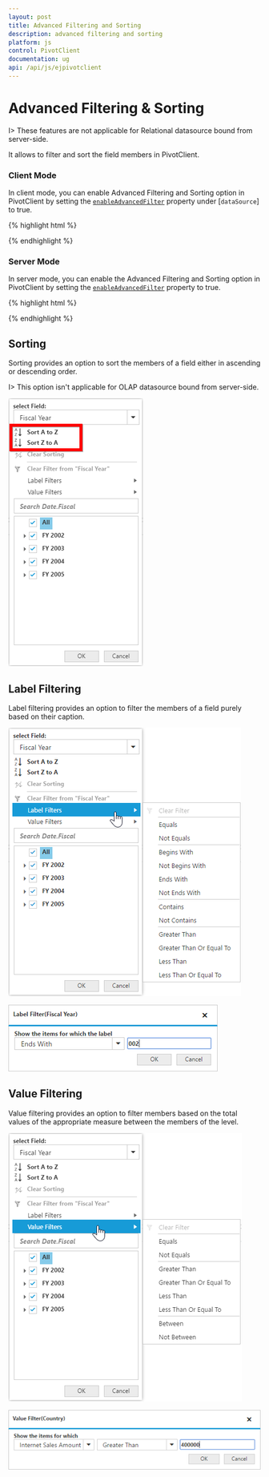 ```yaml
---
layout: post
title: Advanced Filtering and Sorting
description: advanced filtering and sorting
platform: js
control: PivotClient
documentation: ug
api: /api/js/ejpivotclient
---
```


# Advanced Filtering & Sorting

I> These features are not applicable for Relational datasource bound from server-side. 

It allows to filter and sort the field members in PivotClient.

### Client Mode

In client mode, you can enable Advanced Filtering and Sorting option in PivotClient by setting the [`enableAdvancedFilter`](/api/js/ejpivotclient#members:enableAdvancedFilter) property under [`dataSource`] to true.

{% highlight html %}

<div id="PivotClient1"></div>
<script>
    $("#PivotClient1").ejPivotClient({
        dataSource: {
            //...
            enableAdvancedFilter: true
        }
    });
</script>

{% endhighlight %}

### Server Mode

In server mode, you can enable the Advanced Filtering and Sorting option in PivotClient by setting the [`enableAdvancedFilter`](/api/js/ejpivotclient#members:enableAdvancedFilter) property to true.

{% highlight html %}

<div id="PivotClient1"></div>
<script>
    $("#PivotClient1").ejPivotClient({
        //...
        enableAdvancedFilter: true
    });
</script>

{% endhighlight %}

## Sorting

Sorting provides an option to sort the members of a field either in ascending or descending order. 

I> This option isn't applicable for OLAP datasource bound from server-side. 

![](AdvanceFiltering_images/sorting.png)

## Label Filtering

Label filtering provides an option to filter the members of a field purely based on their caption. 

![](AdvanceFiltering_images/filtering.png)

![](AdvanceFiltering_images/filtering_dialog.png)


## Value Filtering

Value filtering provides an option to filter members based on the total values of the appropriate measure between the members of the level. 

![](AdvanceFiltering_images/valuefilter.png)

![](AdvanceFiltering_images/valuefilter_dialog.png)
